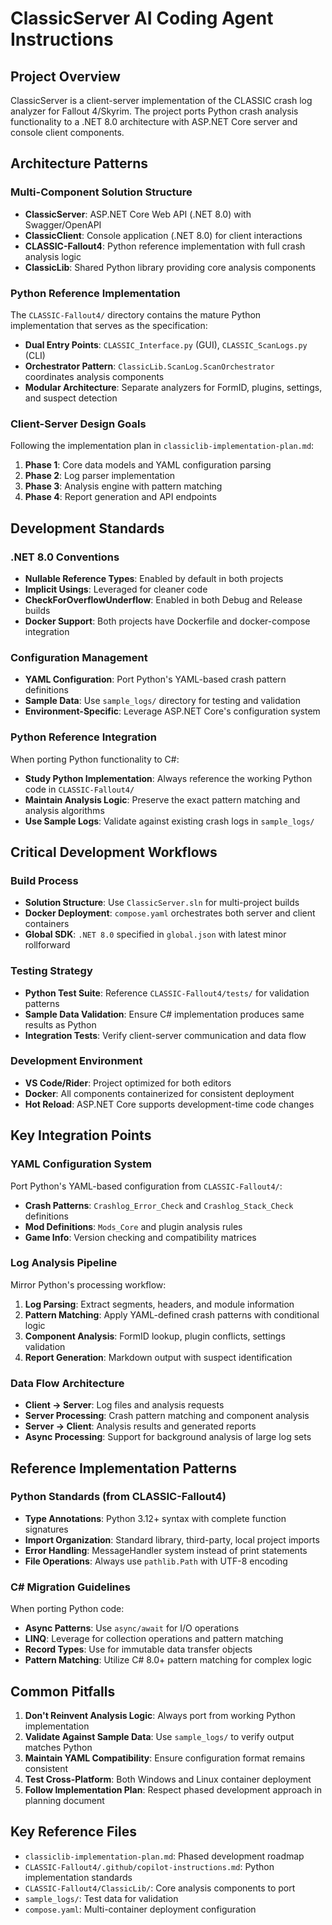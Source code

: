 # ClassicServer AI Coding Agent Instructions

## Project Overview

ClassicServer is a client-server implementation of the CLASSIC crash log analyzer for Fallout 4/Skyrim. The project ports Python crash analysis functionality to a .NET 8.0 architecture with ASP.NET Core server and console client components.

## Architecture Patterns

### Multi-Component Solution Structure
- **ClassicServer**: ASP.NET Core Web API (.NET 8.0) with Swagger/OpenAPI
- **ClassicClient**: Console application (.NET 8.0) for client interactions
- **CLASSIC-Fallout4**: Python reference implementation with full crash analysis logic
- **ClassicLib**: Shared Python library providing core analysis components

### Python Reference Implementation
The `CLASSIC-Fallout4/` directory contains the mature Python implementation that serves as the specification:
- **Dual Entry Points**: `CLASSIC_Interface.py` (GUI), `CLASSIC_ScanLogs.py` (CLI)
- **Orchestrator Pattern**: `ClassicLib.ScanLog.ScanOrchestrator` coordinates analysis components
- **Modular Architecture**: Separate analyzers for FormID, plugins, settings, and suspect detection

### Client-Server Design Goals
Following the implementation plan in `classiclib-implementation-plan.md`:
1. **Phase 1**: Core data models and YAML configuration parsing
2. **Phase 2**: Log parser implementation 
3. **Phase 3**: Analysis engine with pattern matching
4. **Phase 4**: Report generation and API endpoints

## Development Standards

### .NET 8.0 Conventions
- **Nullable Reference Types**: Enabled by default in both projects
- **Implicit Usings**: Leveraged for cleaner code
- **CheckForOverflowUnderflow**: Enabled in both Debug and Release builds
- **Docker Support**: Both projects have Dockerfile and docker-compose integration

### Configuration Management
- **YAML Configuration**: Port Python's YAML-based crash pattern definitions
- **Sample Data**: Use `sample_logs/` directory for testing and validation
- **Environment-Specific**: Leverage ASP.NET Core's configuration system

### Python Reference Integration
When porting Python functionality to C#:
- **Study Python Implementation**: Always reference the working Python code in `CLASSIC-Fallout4/`
- **Maintain Analysis Logic**: Preserve the exact pattern matching and analysis algorithms
- **Use Sample Logs**: Validate against existing crash logs in `sample_logs/`

## Critical Development Workflows

### Build Process
- **Solution Structure**: Use `ClassicServer.sln` for multi-project builds
- **Docker Deployment**: `compose.yaml` orchestrates both server and client containers
- **Global SDK**: `.NET 8.0` specified in `global.json` with latest minor rollforward

### Testing Strategy
- **Python Test Suite**: Reference `CLASSIC-Fallout4/tests/` for validation patterns
- **Sample Data Validation**: Ensure C# implementation produces same results as Python
- **Integration Tests**: Verify client-server communication and data flow

### Development Environment
- **VS Code/Rider**: Project optimized for both editors
- **Docker**: All components containerized for consistent deployment
- **Hot Reload**: ASP.NET Core supports development-time code changes

## Key Integration Points

### YAML Configuration System
Port Python's YAML-based configuration from `CLASSIC-Fallout4/`:
- **Crash Patterns**: `Crashlog_Error_Check` and `Crashlog_Stack_Check` definitions
- **Mod Definitions**: `Mods_Core` and plugin analysis rules
- **Game Info**: Version checking and compatibility matrices

### Log Analysis Pipeline
Mirror Python's processing workflow:
1. **Log Parsing**: Extract segments, headers, and module information
2. **Pattern Matching**: Apply YAML-defined crash patterns with conditional logic
3. **Component Analysis**: FormID lookup, plugin conflicts, settings validation
4. **Report Generation**: Markdown output with suspect identification

### Data Flow Architecture
- **Client → Server**: Log files and analysis requests
- **Server Processing**: Crash pattern matching and component analysis
- **Server → Client**: Analysis results and generated reports
- **Async Processing**: Support for background analysis of large log sets

## Reference Implementation Patterns

### Python Standards (from CLASSIC-Fallout4)
- **Type Annotations**: Python 3.12+ syntax with complete function signatures
- **Import Organization**: Standard library, third-party, local project imports
- **Error Handling**: MessageHandler system instead of print statements
- **File Operations**: Always use `pathlib.Path` with UTF-8 encoding

### C# Migration Guidelines
When porting Python code:
- **Async Patterns**: Use `async/await` for I/O operations
- **LINQ**: Leverage for collection operations and pattern matching
- **Record Types**: Use for immutable data transfer objects
- **Pattern Matching**: Utilize C# 8.0+ pattern matching for complex logic

## Common Pitfalls

1. **Don't Reinvent Analysis Logic**: Always port from working Python implementation
2. **Validate Against Sample Data**: Use `sample_logs/` to verify output matches Python
3. **Maintain YAML Compatibility**: Ensure configuration format remains consistent
4. **Test Cross-Platform**: Both Windows and Linux container deployment
5. **Follow Implementation Plan**: Respect phased development approach in planning document

## Key Reference Files

- `classiclib-implementation-plan.md`: Phased development roadmap
- `CLASSIC-Fallout4/.github/copilot-instructions.md`: Python implementation standards
- `CLASSIC-Fallout4/ClassicLib/`: Core analysis components to port
- `sample_logs/`: Test data for validation
- `compose.yaml`: Multi-container deployment configuration
